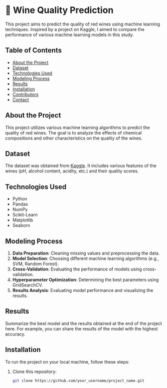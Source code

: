 # 🍷 Wine Quality Prediction

This project aims to predict the quality of red wines using machine learning techniques. Inspired by a project on Kaggle, I aimed to compare the performance of various machine learning models in this study.

## Table of Contents
- [About the Project](#about-the-project)
- [Dataset](#dataset)
- [Technologies Used](#technologies-used)
- [Modeling Process](#modeling-process)
- [Results](#results)
- [Installation](#installation)
- [Contributors](#contributors)
- [Contact](#contact)

## About the Project
This project utilizes various machine learning algorithms to predict the quality of red wines. The goal is to analyze the effects of chemical compositions and other characteristics on the quality of the wines.

## Dataset
The dataset was obtained from [Kaggle](https://www.kaggle.com/datasets). It includes various features of the wines (pH, alcohol content, acidity, etc.) and their quality scores.

## Technologies Used
- Python
- Pandas
- NumPy
- Scikit-Learn
- Matplotlib
- Seaborn

## Modeling Process
1. **Data Preparation**: Cleaning missing values and preprocessing the data.
2. **Model Selection**: Choosing different machine learning algorithms (e.g., SVM, Random Forest).
3. **Cross-Validation**: Evaluating the performance of models using cross-validation.
4. **Hyperparameter Optimization**: Determining the best parameters using GridSearchCV.
5. **Results Analysis**: Evaluating model performance and visualizing the results.

## Results
Summarize the best model and the results obtained at the end of the project here. For example, you can share the results of the model with the highest accuracy.

## Installation
To run the project on your local machine, follow these steps:

1. Clone this repository:
   ```bash
   git clone https://github.com/your_username/project_name.git

